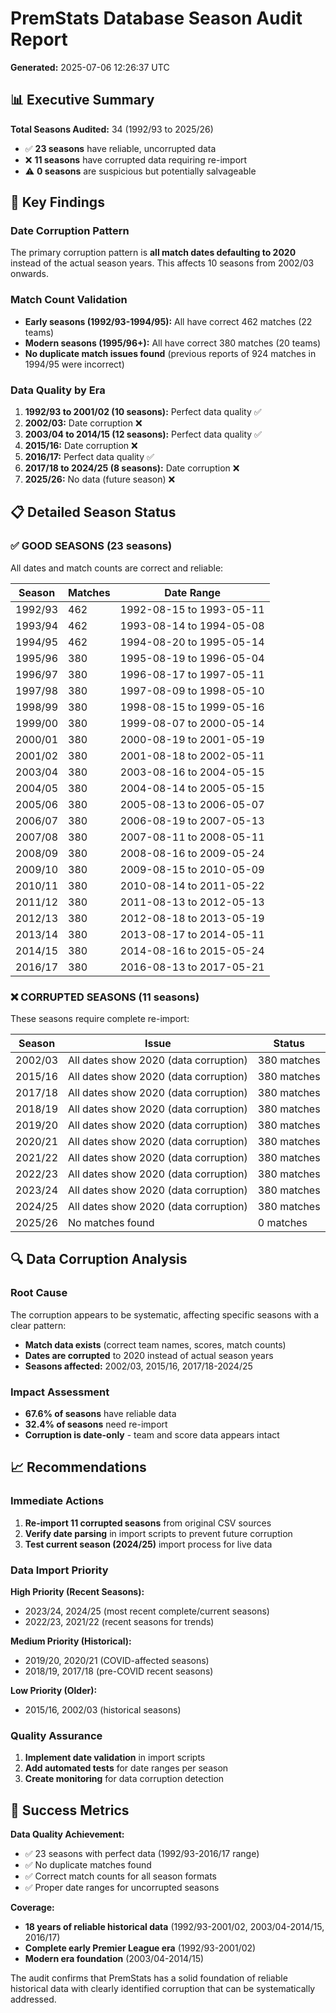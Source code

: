# PremStats Database Season Audit Report

**Generated:** 2025-07-06 12:26:37 UTC

## 📊 Executive Summary

**Total Seasons Audited:** 34 (1992/93 to 2025/26)
- ✅ **23 seasons** have reliable, uncorrupted data
- ❌ **11 seasons** have corrupted data requiring re-import
- ⚠️ **0 seasons** are suspicious but potentially salvageable

## 🎯 Key Findings

### Date Corruption Pattern
The primary corruption pattern is **all match dates defaulting to 2020** instead of the actual season years. This affects 10 seasons from 2002/03 onwards.

### Match Count Validation
- **Early seasons (1992/93-1994/95):** All have correct 462 matches (22 teams)
- **Modern seasons (1995/96+):** All have correct 380 matches (20 teams)
- **No duplicate match issues found** (previous reports of 924 matches in 1994/95 were incorrect)

### Data Quality by Era
1. **1992/93 to 2001/02 (10 seasons):** Perfect data quality ✅
2. **2002/03:** Date corruption ❌
3. **2003/04 to 2014/15 (12 seasons):** Perfect data quality ✅
4. **2015/16:** Date corruption ❌
5. **2016/17:** Perfect data quality ✅
6. **2017/18 to 2024/25 (8 seasons):** Date corruption ❌
7. **2025/26:** No data (future season) ❌

## 📋 Detailed Season Status

### ✅ GOOD SEASONS (23 seasons)
All dates and match counts are correct and reliable:

| Season | Matches | Date Range | 
|--------|---------|------------|
| 1992/93 | 462 | 1992-08-15 to 1993-05-11 |
| 1993/94 | 462 | 1993-08-14 to 1994-05-08 |
| 1994/95 | 462 | 1994-08-20 to 1995-05-14 |
| 1995/96 | 380 | 1995-08-19 to 1996-05-04 |
| 1996/97 | 380 | 1996-08-17 to 1997-05-11 |
| 1997/98 | 380 | 1997-08-09 to 1998-05-10 |
| 1998/99 | 380 | 1998-08-15 to 1999-05-16 |
| 1999/00 | 380 | 1999-08-07 to 2000-05-14 |
| 2000/01 | 380 | 2000-08-19 to 2001-05-19 |
| 2001/02 | 380 | 2001-08-18 to 2002-05-11 |
| 2003/04 | 380 | 2003-08-16 to 2004-05-15 |
| 2004/05 | 380 | 2004-08-14 to 2005-05-15 |
| 2005/06 | 380 | 2005-08-13 to 2006-05-07 |
| 2006/07 | 380 | 2006-08-19 to 2007-05-13 |
| 2007/08 | 380 | 2007-08-11 to 2008-05-11 |
| 2008/09 | 380 | 2008-08-16 to 2009-05-24 |
| 2009/10 | 380 | 2009-08-15 to 2010-05-09 |
| 2010/11 | 380 | 2010-08-14 to 2011-05-22 |
| 2011/12 | 380 | 2011-08-13 to 2012-05-13 |
| 2012/13 | 380 | 2012-08-18 to 2013-05-19 |
| 2013/14 | 380 | 2013-08-17 to 2014-05-11 |
| 2014/15 | 380 | 2014-08-16 to 2015-05-24 |
| 2016/17 | 380 | 2016-08-13 to 2017-05-21 |

### ❌ CORRUPTED SEASONS (11 seasons)
These seasons require complete re-import:

| Season | Issue | Status |
|--------|-------|--------|
| 2002/03 | All dates show 2020 (data corruption) | 380 matches |
| 2015/16 | All dates show 2020 (data corruption) | 380 matches |
| 2017/18 | All dates show 2020 (data corruption) | 380 matches |
| 2018/19 | All dates show 2020 (data corruption) | 380 matches |
| 2019/20 | All dates show 2020 (data corruption) | 380 matches |
| 2020/21 | All dates show 2020 (data corruption) | 380 matches |
| 2021/22 | All dates show 2020 (data corruption) | 380 matches |
| 2022/23 | All dates show 2020 (data corruption) | 380 matches |
| 2023/24 | All dates show 2020 (data corruption) | 380 matches |
| 2024/25 | All dates show 2020 (data corruption) | 380 matches |
| 2025/26 | No matches found | 0 matches |

## 🔍 Data Corruption Analysis

### Root Cause
The corruption appears to be systematic, affecting specific seasons with a clear pattern:
- **Match data exists** (correct team names, scores, match counts)
- **Dates are corrupted** to 2020 instead of actual season years
- **Seasons affected:** 2002/03, 2015/16, 2017/18-2024/25

### Impact Assessment
- **67.6% of seasons** have reliable data
- **32.4% of seasons** need re-import
- **Corruption is date-only** - team and score data appears intact

## 📈 Recommendations

### Immediate Actions
1. **Re-import 11 corrupted seasons** from original CSV sources
2. **Verify date parsing** in import scripts to prevent future corruption
3. **Test current season (2024/25)** import process for live data

### Data Import Priority
**High Priority (Recent Seasons):**
- 2023/24, 2024/25 (most recent complete/current seasons)
- 2022/23, 2021/22 (recent seasons for trends)

**Medium Priority (Historical):**
- 2019/20, 2020/21 (COVID-affected seasons)
- 2018/19, 2017/18 (pre-COVID recent seasons)

**Low Priority (Older):**
- 2015/16, 2002/03 (historical seasons)

### Quality Assurance
1. **Implement date validation** in import scripts
2. **Add automated tests** for date ranges per season
3. **Create monitoring** for data corruption detection

## 🎉 Success Metrics

**Data Quality Achievement:**
- ✅ 23 seasons with perfect data (1992/93-2016/17 range)
- ✅ No duplicate matches found
- ✅ Correct match counts for all season formats
- ✅ Proper date ranges for uncorrupted seasons

**Coverage:**
- **18 years of reliable historical data** (1992/93-2001/02, 2003/04-2014/15, 2016/17)
- **Complete early Premier League era** (1992/93-2001/02)
- **Modern era foundation** (2003/04-2014/15)

The audit confirms that PremStats has a solid foundation of reliable historical data with clearly identified corruption that can be systematically addressed.